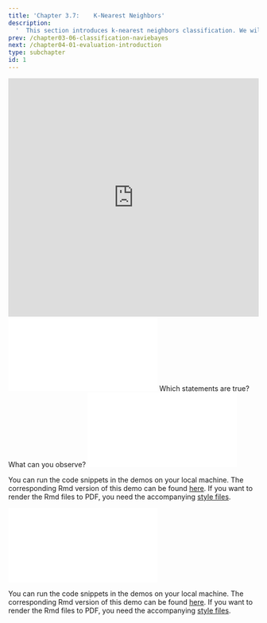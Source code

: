 ```yaml
---
title: 'Chapter 3.7: 	K-Nearest Neighbors'
description:
  '  This section introduces k-nearest neighbors classification. We will explain in which sense this approach is fundamentally different to the previous sections and illustrate the effect of the hyperparameter k.'
prev: /chapter03-06-classification-naviebayes
next: /chapter04-01-evaluation-introduction
type: subchapter
id: 1
---
```


<exercise id="1" title="Video Lecture">

<iframe width="100%" height="480" src="https://www.youtube.com/embed/WkECa1jRTmw" frameborder="0" allow="accelerometer; autoplay; encrypted-media; gyroscope; picture-in-picture" allowfullscreen></iframe>

</exercise>

<exercise id="2" title="Slides">

<object data="pdfs/3/slides-classification-knn.pdf" type="application/pdf" style="width:100%;height:480px">
    <embed src="pdfs/3/slides-classification-knn.pdf" type="application/pdf" />
</object>

</exercise>


<exercise id="3" title="Quiz">
Which statements are true?
<choice>
<opt text="In LDA, each class density is modeled as a multivariate Gaussian with unequal covariance.">
</opt>
<opt text="LDA is a linear classifier" correct="true">
</opt>
<opt text="LDA follows a generative approach" correct="true">
</opt>
<opt text="In QDA, each class density is modeled as a multivariate Gaussian with equal covariance">
</opt>
<opt text="QDA follows a generative approach" correct="true">
</opt>
<opt text="QDA requires estimation of more parameters than LDA" correct="true">
</opt>
<opt text="Naive Bayes assumes that the features are independent within each outcome class `y`." correct="true">
</opt>
<opt text="Naive Bayes follows a generative approach" correct="true">
</opt>
<opt text="k-NN can be used in regression and classification" correct="true">
</opt>
<opt text="k-NN is a probabilistic classifier" correct="true">
</opt>
</choice>
</exercise>


<!--<exercise id="4" title="Coding">-->

<!--#### *(P)* Qualitative comparison of LDA, QDA, and naive Bayes-->

<!--In this demo we want to compare LDA, QDA, and naive Bayes by looking at the decision boundaries (hint: with `mlr_learners` you get a list with all available learners. If their `properties` attribute contains `multiclass` they are suited for multiclass classification). Use `plot_learner_prediction()` to visualize the decision boundaries for the features `Sepal.Length` and `Sepal.Width`. You can use the build in iris task `"iris"` of `mlr3`. Store the plot for each model and plot them underneath each other with `grid.arrange()` from the `gridExtra` package:-->


<!--<codeblock id="03_07">-->

<!--**Hints**-->

<!--- The mlr3 learner are:-->
<!--`lrn("classif.lda", predict_type = "prob")`-->
<!--`lrn("classif.qda", predict_type = "prob")`-->
<!--`lrn("classif.naive_bayes", predict_type = "prob")`-->

<!--</codeblock>-->
<!--</exercise>-->


<exercise id="4" title="Quiz">
What can you observe?
<choice>
<opt text="The decision boundaries of all classifiers looks equal.">
</opt>
<opt text="The naive Bayes classifier has linear decision boundaries due to the simple construction.">
</opt>
<opt text="LDA is the only classifier with linear decision boundaries." correct="true">
</opt>
<opt text="QDA has non-linear decision boundaries due to the different covariances in each class." correct="true">
</opt>
</choice>
</exercise>


<exercise id="5" title="Comparison of Classification Methods">
<object data="code-demos/code_demo_cmpclass.pdf" type="application/pdf" style="width:100%;height:480px">
    <embed src="code-demos/code_demo_cmpclass.pdf" type="application/pdf" />
</object>

You can run the code snippets in the demos on your local machine. The corresponding Rmd version of this demo can be found [here](https://github.com/compstat-lmu/lecture_i2ml/blob/master/code-demos/code_demo_cmpclass.Rmd). If you want to render the Rmd files to PDF, you need the accompanying [style files](https://github.com/compstat-lmu/lecture_i2ml/tree/master/style).

</exercise>


<exercise id="6" title="Generative classification methods">
<object data="code-demos/code_demo_genclass.pdf" type="application/pdf" style="width:100%;height:480px">
    <embed src="code-demos/code_demo_genclass.pdf" type="application/pdf" />
</object>

You can run the code snippets in the demos on your local machine. The corresponding Rmd version of this demo can be found [here](https://github.com/compstat-lmu/lecture_i2ml/blob/master/code-demos/code_demo_genclass.Rmd). If you want to render the Rmd files to PDF, you need the accompanying [style files](https://github.com/compstat-lmu/lecture_i2ml/tree/master/style).

</exercise>
